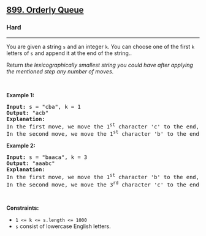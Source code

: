 <h2><a href="https://leetcode.com/problems/orderly-queue/">899. Orderly Queue</a></h2><h3>Hard</h3><hr><div style="user-select: auto;"><p style="user-select: auto;">You are given a string <code style="user-select: auto;">s</code> and an integer <code style="user-select: auto;">k</code>. You can choose one of the first <code style="user-select: auto;">k</code> letters of <code style="user-select: auto;">s</code> and append it at the end of the string..</p>

<p style="user-select: auto;">Return <em style="user-select: auto;">the lexicographically smallest string you could have after applying the mentioned step any number of moves</em>.</p>

<p style="user-select: auto;">&nbsp;</p>
<p style="user-select: auto;"><strong style="user-select: auto;">Example 1:</strong></p>

<pre style="user-select: auto;"><strong style="user-select: auto;">Input:</strong> s = "cba", k = 1
<strong style="user-select: auto;">Output:</strong> "acb"
<strong style="user-select: auto;">Explanation:</strong> 
In the first move, we move the 1<sup style="user-select: auto;">st</sup> character 'c' to the end, obtaining the string "bac".
In the second move, we move the 1<sup style="user-select: auto;">st</sup> character 'b' to the end, obtaining the final result "acb".
</pre>

<p style="user-select: auto;"><strong style="user-select: auto;">Example 2:</strong></p>

<pre style="user-select: auto;"><strong style="user-select: auto;">Input:</strong> s = "baaca", k = 3
<strong style="user-select: auto;">Output:</strong> "aaabc"
<strong style="user-select: auto;">Explanation:</strong> 
In the first move, we move the 1<sup style="user-select: auto;">st</sup> character 'b' to the end, obtaining the string "aacab".
In the second move, we move the 3<sup style="user-select: auto;">rd</sup> character 'c' to the end, obtaining the final result "aaabc".
</pre>

<p style="user-select: auto;">&nbsp;</p>
<p style="user-select: auto;"><strong style="user-select: auto;">Constraints:</strong></p>

<ul style="user-select: auto;">
	<li style="user-select: auto;"><code style="user-select: auto;">1 &lt;= k &lt;= s.length &lt;= 1000</code></li>
	<li style="user-select: auto;"><code style="user-select: auto;">s</code> consist of lowercase English letters.</li>
</ul>
</div>